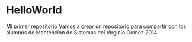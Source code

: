 # HelloWorld
Mi primer repositorio
Vamos a crear un repositorio para compartir con los alumnos de Mantencion de Sistemas del Virginio Gomez 2014
